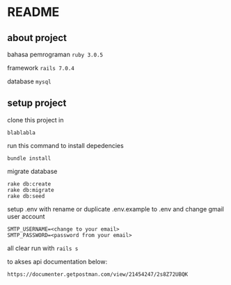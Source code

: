 # README
## about project
bahasa pemrograman ```ruby 3.0.5```

framework ```rails 7.0.4```

database ```mysql```

## setup project
clone this project in
```
blablabla
```

run this command to install depedencies
```
bundle install
```

migrate database
```
rake db:create
rake db:migrate
rake db:seed
```

setup .env with rename or duplicate .env.example to .env and change gmail user account
```
SMTP_USERNAME=<change to your email>
SMTP_PASSWORD=<password from your email>
```

all clear run with
```rails s```

to akses api documentation below:
```
https://documenter.getpostman.com/view/21454247/2s8Z72UBQK
```